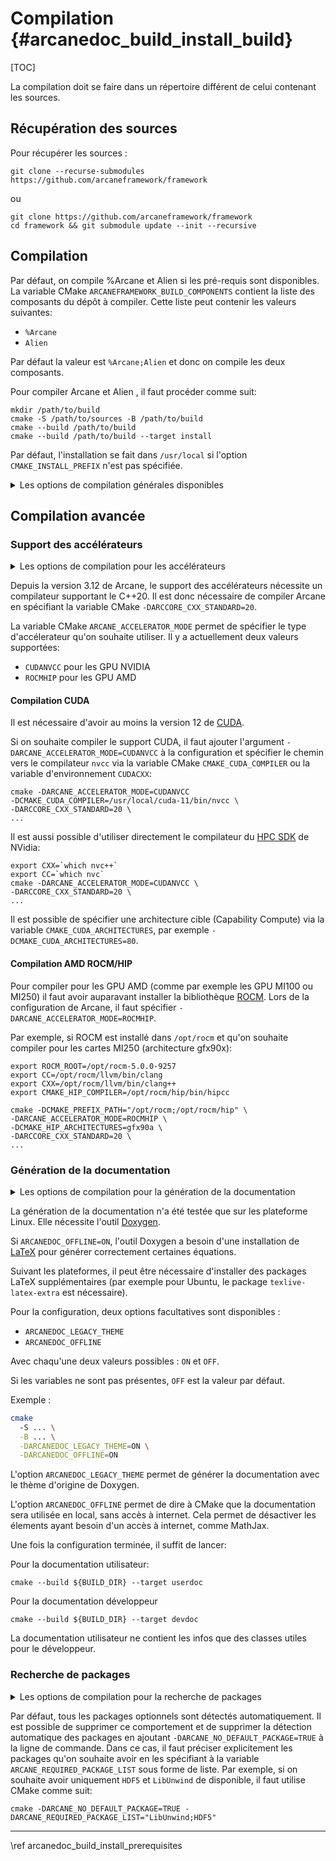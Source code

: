 # Compilation {#arcanedoc_build_install_build}

[TOC]

La compilation doit se faire dans un répertoire différent de celui
contenant les sources.

## Récupération des sources

Pour récupérer les sources :

~~~{sh}
git clone --recurse-submodules https://github.com/arcaneframework/framework
~~~

ou

~~~{sh}
git clone https://github.com/arcaneframework/framework
cd framework && git submodule update --init --recursive
~~~

## Compilation

Par défaut, on compile %Arcane et Alien si les pré-requis sont disponibles.
La variable CMake `ARCANEFRAMEWORK_BUILD_COMPONENTS` contient la liste
des composants du dépôt à compiler. Cette liste peut contenir les
valeurs suivantes:

- `%Arcane`
- `Alien`

Par défaut la valeur est `%Arcane;Alien` et donc on compile les deux composants.

Pour compiler Arcane et Alien , il faut procéder comme suit:

~~~{sh}
mkdir /path/to/build
cmake -S /path/to/sources -B /path/to/build
cmake --build /path/to/build
cmake --build /path/to/build --target install
~~~

Par défaut, l'installation se fait dans `/usr/local` si l'option
`CMAKE_INSTALL_PREFIX` n'est pas spécifiée.

<details>
<summary>Les options de compilation générales disponibles</summary>
Options générales :
<table>
<tr><th>Option <th>Valeur <th>Description
<tr><td>`CMAKE_INSTALL_PREFIX` <td>`/path/to/install` <td>Choix d'un dossier d'installation
<tr><td>`ARCANEFRAMEWORK_BUILD_COMPONENTS` <td>`%Arcane` ou `Alien` ou `%Arcane;Alien` <td>Composant(s) à compiler 
<tr><td>`ARCCORE_CXX_STANDARD` <td>`17` ou `20` ou `23` <td>Choix du standard C++ à utiliser
</table>
</details>

## Compilation avancée

### Support des accélérateurs

<details>
<summary>Les options de compilation pour les accélérateurs</summary>
<table>
<tr><th>Option <th>Valeur <th>Description
<tr>
  <td>
    `ARCANE_ACCELERATOR_MODE`
  </td>
  <td>
    - `CUDANVCC` pour les GPU NVIDIA
    - `ROCMHIP` pour les GPU AMD
  </td>
  <td>
    Permet de spécifier le type d'accélerateur qu'on souhaite utiliser
  </td>
</tr>
<tr><td>`CMAKE_CUDA_COMPILER` <td>Compilateur CUDA (exemple : `nvcc`) <td>Permet de spécifier le chemin vers le compilateur `nvcc`
<tr><td>`CMAKE_CUDA_ARCHITECTURES` <td>Architecture cible (exemple : `80`) <td>Permet de spécifier une architecture cible (Capability Compute)
<tr><td>`CMAKE_HIP_ARCHITECTURES` <td>Architecture cible (exemple : `gfx90a`) <td>Permet de spécifier une architecture cible
</table>
</details>

Depuis la version 3.12 de Arcane, le support des accélérateurs nécessite un
compilateur supportant le C++20. Il est donc nécessaire de compiler
Arcane en spécifiant la variable CMake `-DARCCORE_CXX_STANDARD=20`.

La variable CMake `ARCANE_ACCELERATOR_MODE` permet de spécifier le
type d'accélerateur qu'on souhaite utiliser. Il y a actuellement deux
valeurs supportées:

- `CUDANVCC` pour les GPU NVIDIA
- `ROCMHIP` pour les GPU AMD

#### Compilation CUDA

Il est nécessaire d'avoir au moins la version 12 de
[CUDA](https://developer.nvidia.com/cuda-downloads).

Si on souhaite compiler le support CUDA, il faut ajouter l'argument
`-DARCANE_ACCELERATOR_MODE=CUDANVCC` à la configuration et spécifier
le chemin vers le compilateur `nvcc` via la variable CMake
`CMAKE_CUDA_COMPILER` ou la variable d'environnement `CUDACXX`:

~~~{.sh}
cmake -DARCANE_ACCELERATOR_MODE=CUDANVCC
-DCMAKE_CUDA_COMPILER=/usr/local/cuda-11/bin/nvcc \
-DARCCORE_CXX_STANDARD=20 \
...
~~~

Il est aussi possible d'utiliser directement le compilateur du [HPC
SDK](https://developer.nvidia.com/hpc-sdk) de NVidia:

~~~{.sh}
export CXX=`which nvc++`
export CC=`which nvc`
cmake -DARCANE_ACCELERATOR_MODE=CUDANVCC \
-DARCCORE_CXX_STANDARD=20 \
...
~~~

Il est possible de spécifier une architecture cible (Capability
Compute) via la variable `CMAKE_CUDA_ARCHITECTURES`, par exemple
`-DCMAKE_CUDA_ARCHITECTURES=80`.

#### Compilation AMD ROCM/HIP

Pour compiler pour les GPU AMD (comme par exemple les GPU MI100 ou
MI250) il faut avoir auparavant installer la bibliothèque [ROCM](https://docs.amd.com/). Lors
de la configuration de Arcane, il faut spécifier
`-DARCANE_ACCELERATOR_MODE=ROCMHIP`.

Par exemple, si ROCM est installé dans `/opt/rocm` et qu'on souhaite
compiler pour les cartes MI250 (architecture gfx90x):

~~~{.sh}
export ROCM_ROOT=/opt/rocm-5.0.0-9257
export CC=/opt/rocm/llvm/bin/clang
export CXX=/opt/rocm/llvm/bin/clang++
export CMAKE_HIP_COMPILER=/opt/rocm/hip/bin/hipcc

cmake -DCMAKE_PREFIX_PATH="/opt/rocm;/opt/rocm/hip" \
-DARCANE_ACCELERATOR_MODE=ROCMHIP \
-DCMAKE_HIP_ARCHITECTURES=gfx90a \
-DARCCORE_CXX_STANDARD=20 \
...
~~~



### Génération de la documentation

<details>
<summary>Les options de compilation pour la génération de la documentation</summary>
<table>
<tr><th>Option <th>Valeur <th>Description
<tr><td>`ARCANEDOC_OFFLINE` <td>`ON` ou `OFF` <td>Permet de savoir si on a accès à internet
<tr><td>`ARCANEDOC_LEGACY_THEME` <td>`ON` ou `OFF` <td>Permet de générer la documentation avec le style de Doxygen original
</table>
</details>

La génération de la documentation n'a été testée que sur les plateforme Linux.
Elle nécessite l'outil [Doxygen](https://www.doxygen.nl/index.html).

Si `ARCANEDOC_OFFLINE=ON`, l'outil Doxygen a besoin d'une installation de
[LaTeX](https://www.latex-project.org/) pour générer correctement
certaines équations.

Suivant les plateformes, il peut être nécessaire
d'installer des packages LaTeX supplémentaires (par exemple pour
Ubuntu, le package `texlive-latex-extra` est nécessaire).

Pour la configuration, deux options facultatives sont disponibles :
- `ARCANEDOC_LEGACY_THEME`
- `ARCANEDOC_OFFLINE`

Avec chaqu'une deux valeurs possibles : `ON` et `OFF`.

Si les variables ne sont pas présentes, `OFF` est la valeur par défaut.

Exemple :
```bash
cmake
  -S ... \
  -B ... \
  -DARCANEDOC_LEGACY_THEME=ON \
  -DARCANEDOC_OFFLINE=ON
```
L'option `ARCANEDOC_LEGACY_THEME` permet de générer la documentation
avec le thème d'origine de Doxygen.

L'option `ARCANEDOC_OFFLINE` permet de dire à CMake que la documentation
sera utilisée en local, sans accès à internet. Cela permet de désactiver
les élements ayant besoin d'un accès à internet, comme MathJax.

Une fois la configuration terminée, il suffit de lancer:

Pour la documentation utilisateur:

~~~{.sh}
cmake --build ${BUILD_DIR} --target userdoc
~~~

Pour la documentation développeur

~~~{.sh}
cmake --build ${BUILD_DIR} --target devdoc
~~~

La documentation utilisateur ne contient les infos que des classes
utiles pour le développeur.





### Recherche de packages

<details>
<summary>Les options de compilation pour la recherche de packages</summary>
<table>
<tr><th>Option <th>Valeur <th>Description
<tr><td>`ARCANE_NO_DEFAULT_PACKAGE` <td>`TRUE` ou `FALSE` <td>Permet de supprimer la détection automatique des packages
<tr><td>`ARCANE_REQUIRED_PACKAGE_LIST` <td>Nom de packages (exemple : `LibUnwind;HDF5`) <td>Permet de préciser explicitement les packages qu'on souhaite avoir
</table>
</details>

Par défaut, tous les packages optionnels sont détectés
automatiquement. Il est possible de supprimer ce comportement et de
supprimer la détection automatique des packages en ajoutant
`-DARCANE_NO_DEFAULT_PACKAGE=TRUE` à la ligne de commande. Dans ce
cas, il faut préciser explicitement les packages qu'on souhaite avoir
en les spécifiant à la variable `ARCANE_REQUIRED_PACKAGE_LIST` sous
forme de liste. Par exemple, si on souhaite avoir uniquement `HDF5` et
`LibUnwind` de disponible, il faut utilise CMake comme suit:

~~~{.sh}
cmake -DARCANE_NO_DEFAULT_PACKAGE=TRUE -DARCANE_REQUIRED_PACKAGE_LIST="LibUnwind;HDF5"
~~~

____

<div class="section_buttons">
<span class="back_section_button">
\ref arcanedoc_build_install_prerequisites
</span>
</div>
